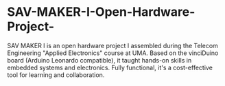 # SAV-MAKER-I-Open-Hardware-Project-
SAV MAKER I is an open hardware project I assembled during the Telecom Engineering "Applied Electronics" course at UMA. Based on the vinciDuino board (Arduino Leonardo compatible), it taught hands-on skills in embedded systems and electronics. Fully functional, it's a cost-effective tool for learning and collaboration.
